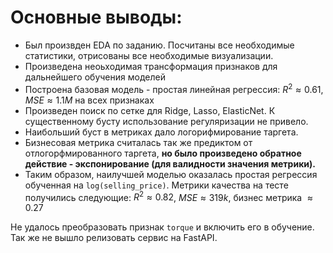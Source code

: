 # Основные выводы:

* Был произвден EDA по заданию. Посчитаны все необходимые статистики, отрисованы все необходимые визуализации.
* Произведена неоьходимая трансформация признаков для дальнейшего обучения моделей
* Построена базовая модель - простая линейная регрессия: $R^2 \approx 0.61$, $MSE \approx 1.1M$ на всех признаках
* Произведен поиск по сетке для Ridge, Lasso, ElasticNet. К существенному бусту использование регуляризации не привело.
* Наибольший буст в метриках дало логорифмирование таргета.
* Бизнесовая метрика считалась так же предиктом от отлогорфмированного таргета, **но было произведено обратное действие - экспонирование (для валидности значения метрики).** 
* Таким образом, наилучшей моделью оказалась простая регрессия обученная на ```log(selling_price)```. Метрики качества на тесте получились следующие: $R^2 \approx 0.82$, $MSE \approx 319k$, бизнес метрика $\approx  0.27$

Не удалось преобразовать признак ```torque``` и включить его в обучение. Так же не вышло релизовать сервис на FastAPI.
